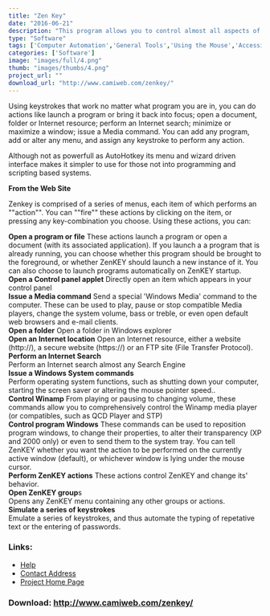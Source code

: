 ```yaml
---
title: "Zen Key"
date: "2016-06-21"
description: "This program allows you to control almost all aspects of your computer via the keyboard by creating new keyboard shortcuts.  It can also control the mouse pointer, including its speed from keyboard shortcuts."
type: "Software"
tags: ['Computer Automation','General Tools','Using the Mouse','Accessing the Web','Alternative Access','General Tools' ]
categories: ['Software']
image: "images/full/4.png"
thumb: "images/thumbs/4.png"
project_url: ""
download_url: "http://www.camiweb.com/zenkey/"
---
```

Using keystrokes that work no matter what program you are in, you can do actions like launch a program or bring it back into focus; open a document, folder or Internet resource; perform an Internet search; minimize or maximize a window; issue a Media command. You can add any program, add or alter any menu, and assign any keystroke to perform any action.

Although not as powerfull as AutoHotkey its menu and wizard driven interface makes it simpler to use for those not into programming and scripting based systems.

**From the Web Site**

Zenkey is comprised of a series of menus, each item of which performs an ""action"". You can ""fire"" these actions by clicking on the item, or pressing any key-combination you choose. Using these actions, you can:

**Open a program or file** These actions launch a program or open a document (with its associated application). If you launch a a program that is already running, you can choose whether this program should be brought to the foreground, or whether ZenKEY should launch a new instance of it. You can also choose to launch programs automatically on ZenKEY startup.  
 **Open a Control panel applet** Directly open an item which appears in your control panel   
 **Issue a Media command** Send a special 'Windows Media' command to the computer. These can be used to play, pause or stop compatible Media players, change the system volume, bass or treble, or even open default web browsers and e-mail clients.   
 **Open a folder** Open a folder in Windows explorer   
 **Open an Internet location** Open an Internet resource, either a website (http://), a secure website (https://) or an FTP site (File Transfer Protocol).  
 **Perform an Internet Search**  
Perform an Internet search almost any Search Engine  
 **Issue a Windows System commands**  
Perform operating system functions, such as shutting down your computer, starting the screen saver or altering the mouse pointer speed..   
 **Control Winamp** From playing or pausing to changing volume, these commands allow you to comprehensively control the Winamp media player (or compatibles, such as QCD Player and STP)  
 **Control program Windows** These commands can be used to reposition program windows, to change their properties, to alter their transparency (XP and 2000 only) or even to send them to the system tray. You can tell ZenKEY whether you want the action to be performed on the currently active window (default), or whichever window is lying under the mouse cursor.   
**Perform ZenKEY actions** These actions control ZenKEY and change its' behavior.  
 **Open ZenKEY group**s  
Opens any ZenKEY menu containing any other groups or actions.  
**Simulate a series of keystrokes**  
Emulate a series of keystrokes, and thus automate the typing of repetative text or the entering of passwords.

### Links:
- <a href="http://www.oatsoft.org/Software/zen-key/help">Help</a>
- <a href="mailto:richard@camiweb.com">Contact Address</a>
- <a href="http://www.camiweb.com/zenkey/">Project Home Page</a>

### Download: http://www.camiweb.com/zenkey/ 